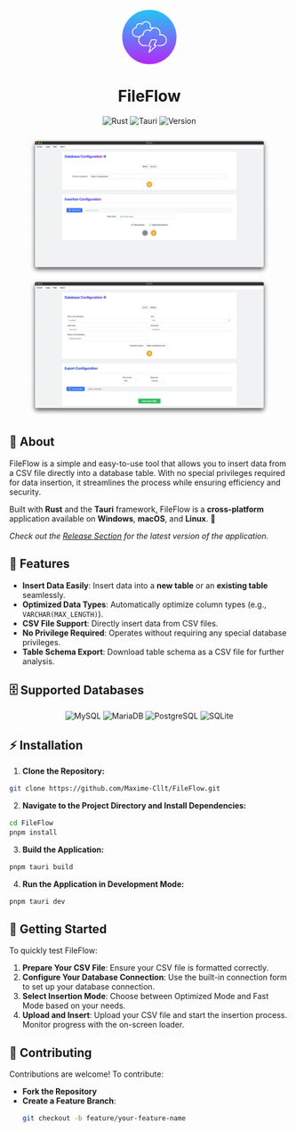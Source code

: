 <div align="center">
  <img src="/src-tauri/icons/icon.png" width="100px" height="100px" alt="FileFlow" align="center" />
  <h1>FileFlow</h1>
  <div align="center">
    <img src="https://img.shields.io/badge/Rust-dea584?style=for-the-badge&logo=rust&logoColor=white" alt="Rust" />
    <img src="https://img.shields.io/badge/Tauri-ffc130?style=for-the-badge&logo=tauri&logoColor=white" alt="Tauri" />
    <img src="https://img.shields.io/badge/Version-1.0.4-7073f6?style=for-the-badge" alt="Version" />
  </div>
</div>

<div align="center" style="margin-top: 20px">
  <img src="/assets/Insert.png" alt="FileFlow Insert Mode" height="250px" width="auto" />
  <img src="/assets/Download.png" alt="FileFlow Download Mode" height="250px" width="auto" />
</div>

## 📖 About

FileFlow is a simple and easy-to-use tool that allows you to insert data from a CSV file directly into a database table.
With no special privileges required for data insertion, it streamlines the process while ensuring efficiency and
security.

Built with **Rust** and the **Tauri** framework, FileFlow is a **cross-platform** application available on **Windows**,
**macOS**, and **Linux**. 🚀

_Check out the [Release Section](#release) for the latest version of the application._

## 🌟 Features

- **Insert Data Easily**: Insert data into a **new table** or an **existing table** seamlessly.
- **Optimized Data Types**: Automatically optimize column types (e.g., `VARCHAR(MAX_LENGTH)`).
- **CSV File Support**: Directly insert data from CSV files.
- **No Privilege Required**: Operates without requiring any special database privileges.
- **Table Schema Export**: Download table schema as a CSV file for further analysis.

## 🗄️ Supported Databases

<div align="center">
  <img src="https://img.shields.io/badge/MySQL-00758F?style=for-the-badge&logo=mysql&logoColor=white" alt="MySQL" />
  <img src="https://img.shields.io/badge/MariaDB-003545?style=for-the-badge&logo=mariadb&logoColor=white" alt="MariaDB" />
  <img src="https://img.shields.io/badge/PostgreSQL-336791?style=for-the-badge&logo=postgresql&logoColor=white" alt="PostgreSQL" />
  <img src="https://img.shields.io/badge/SQLite-003B57?style=for-the-badge&logo=sqlite&logoColor=white" alt="SQLite" />
</div>

## ⚡ Installation

1. **Clone the Repository:**

```bash
git clone https://github.com/Maxime-Cllt/FileFlow.git
```

2. **Navigate to the Project Directory and Install Dependencies:**

```bash
cd FileFlow
pnpm install
```

3. **Build the Application:**

```bash
pnpm tauri build
```

4. **Run the Application in Development Mode:**

```bash
pnpm tauri dev
```

## 🚀 Getting Started

To quickly test FileFlow:

1. **Prepare Your CSV File**: Ensure your CSV file is formatted correctly.
2. **Configure Your Database Connection**: Use the built-in connection form to set up your database connection.
3. **Select Insertion Mode**: Choose between Optimized Mode and Fast Mode based on your needs.
4. **Upload and Insert**: Upload your CSV file and start the insertion process. Monitor progress with the on-screen
   loader.

## 🤝 Contributing

Contributions are welcome! To contribute:

- **Fork the Repository**
- **Create a Feature Branch**:
  ```bash
  git checkout -b feature/your-feature-name
